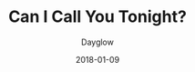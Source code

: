 ---
title: "Can I Call You Tonight?"
subtitle: "Dayglow"
customForwardUrl: "https://www.youtube.com/watch?v=sLGW7xUQFFk"
displayImg: "https://img.youtube.com/vi/sLGW7xUQFFk/0.jpg"
date: "2018-01-09"
newTab: true 
---